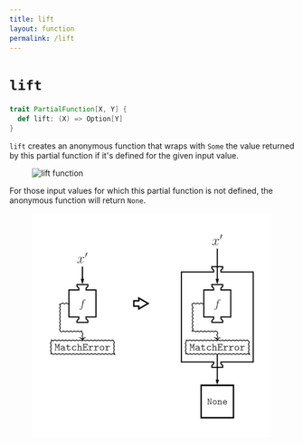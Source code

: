 ```yaml
---
title: lift
layout: function
permalink: /lift
---
```


# `lift`

~~~ scala
trait PartialFunction[X, Y] {
  def lift: (X) => Option[Y]
}
~~~

`lift` creates an anonymous function that wraps with `Some` the value returned by this partial function if it's defined for the given input value.

<figure class="diagram">
  <img src="images/lift.1.svg" alt="lift function">
  <!-- <figcaption class="diagram-desc"></figcaption> -->
</figure>

For those input values for which this partial function is not defined, the anonymous function will return `None`.

<figure class="diagram">
  <img src="images/lift.2.svg" alt="lift function">
  <!-- <figcaption class="diagram-desc"></figcaption> -->
</figure>
